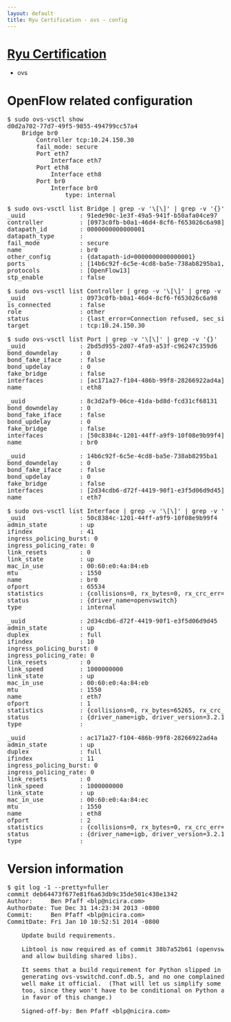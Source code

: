 ```yaml
---
layout: default
title: Ryu Certification - ovs - config
---
```

# [Ryu Certification](http://osrg.github.io/ryu/certification.html)
* ovs 

# OpenFlow related configuration
<pre>
$ sudo ovs-vsctl show
d0d2a702-77d7-49f5-9855-494799cc57a4
    Bridge br0
        Controller tcp:10.24.150.30
        fail_mode: secure
        Port eth7
            Interface eth7
        Port eth8
            Interface eth8
        Port br0
            Interface br0
                type: internal

$ sudo ovs-vsctl list Bridge | grep -v '\[\]' | grep -v '{}'
_uuid               : 91ede90c-1e3f-49a5-941f-b50afa04ce97
controller          : [0973c0fb-b0a1-46d4-8cf6-f653026c6a98]
datapath_id         : 0000000000000001
datapath_type       : 
fail_mode           : secure
name                : br0
other_config        : {datapath-id=0000000000000001}
ports               : [14b6c92f-6c5e-4cd8-ba5e-738ab8295ba1, 2bd5d955-2d07-4fa9-a53f-c96247c359d6, 8c3d2af9-06ce-41da-bd8d-fcd31cf68131]
protocols           : [OpenFlow13]
stp_enable          : false

$ sudo ovs-vsctl list Controller | grep -v '\[\]' | grep -v '{}'
_uuid               : 0973c0fb-b0a1-46d4-8cf6-f653026c6a98
is_connected        : false
role                : other
status              : {last_error=Connection refused, sec_since_connect=351, sec_since_disconnect=0, state=BACKOFF}
target              : tcp:10.24.150.30

$ sudo ovs-vsctl list Port | grep -v '\[\]' | grep -v '{}'
_uuid               : 2bd5d955-2d07-4fa9-a53f-c96247c359d6
bond_downdelay      : 0
bond_fake_iface     : false
bond_updelay        : 0
fake_bridge         : false
interfaces          : [ac171a27-f104-486b-99f8-28266922ad4a]
name                : eth8

_uuid               : 8c3d2af9-06ce-41da-bd8d-fcd31cf68131
bond_downdelay      : 0
bond_fake_iface     : false
bond_updelay        : 0
fake_bridge         : false
interfaces          : [50c8384c-1201-44ff-a9f9-10f08e9b99f4]
name                : br0

_uuid               : 14b6c92f-6c5e-4cd8-ba5e-738ab8295ba1
bond_downdelay      : 0
bond_fake_iface     : false
bond_updelay        : 0
fake_bridge         : false
interfaces          : [2d34cdb6-d72f-4419-90f1-e3f5d06d9d45]
name                : eth7

$ sudo ovs-vsctl list Interface | grep -v '\[\]' | grep -v '{}'
_uuid               : 50c8384c-1201-44ff-a9f9-10f08e9b99f4
admin_state         : up
ifindex             : 41
ingress_policing_burst: 0
ingress_policing_rate: 0
link_resets         : 0
link_state          : up
mac_in_use          : 00:60:e0:4a:84:eb
mtu                 : 1550
name                : br0
ofport              : 65534
statistics          : {collisions=0, rx_bytes=0, rx_crc_err=0, rx_dropped=0, rx_errors=0, rx_frame_err=0, rx_over_err=0, rx_packets=0, tx_bytes=0, tx_dropped=0, tx_errors=0, tx_packets=0}
status              : {driver_name=openvswitch}
type                : internal

_uuid               : 2d34cdb6-d72f-4419-90f1-e3f5d06d9d45
admin_state         : up
duplex              : full
ifindex             : 10
ingress_policing_burst: 0
ingress_policing_rate: 0
link_resets         : 0
link_speed          : 1000000000
link_state          : up
mac_in_use          : 00:60:e0:4a:84:eb
mtu                 : 1550
name                : eth7
ofport              : 1
statistics          : {collisions=0, rx_bytes=65265, rx_crc_err=0, rx_dropped=0, rx_errors=0, rx_frame_err=0, rx_over_err=0, rx_packets=660, tx_bytes=0, tx_dropped=0, tx_errors=0, tx_packets=0}
status              : {driver_name=igb, driver_version=3.2.10-k, firmware_version=3.10-0}
type                : 

_uuid               : ac171a27-f104-486b-99f8-28266922ad4a
admin_state         : up
duplex              : full
ifindex             : 11
ingress_policing_burst: 0
ingress_policing_rate: 0
link_resets         : 0
link_speed          : 1000000000
link_state          : up
mac_in_use          : 00:60:e0:4a:84:ec
mtu                 : 1550
name                : eth8
ofport              : 2
statistics          : {collisions=0, rx_bytes=0, rx_crc_err=0, rx_dropped=0, rx_errors=0, rx_frame_err=0, rx_over_err=0, rx_packets=0, tx_bytes=20536, tx_dropped=0, tx_errors=0, tx_packets=220}
status              : {driver_name=igb, driver_version=3.2.10-k, firmware_version=3.10-0}
type                : 
</pre>

# Version information
<pre>
$ git log -1 --pretty=fuller
commit deb64473f677e81f6a63db9c35de501c438e1342
Author:     Ben Pfaff &lt;blp@nicira.com&gt;
AuthorDate: Tue Dec 31 14:23:34 2013 -0800
Commit:     Ben Pfaff &lt;blp@nicira.com&gt;
CommitDate: Fri Jan 10 10:52:51 2014 -0800

    Update build requirements.
    
    Libtool is now required as of commit 38b7a52b61 (openvswitch: Use libtool
    and allow building shared libs).
    
    It seems that a build requirement for Python slipped in a while back, for
    generating ovs-vswitchd.conf.db.5, and no one complained, so we might as
    well make it official.  (That will let us simplify some bits of the build,
    too, since they won't have to be conditional on Python anymore, so I'm all
    in favor of this change.)
    
    Signed-off-by: Ben Pfaff &lt;blp@nicira.com&gt;
</pre>
